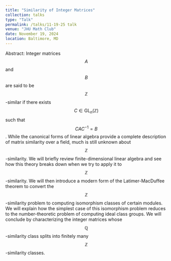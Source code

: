 ```yaml
---
title: "Similarity of Integer Matrices"
collection: talks
type: "Talk"
permalink: /talks/11-19-25 talk
venue: "JHU Math Club"
date: November 19, 2024
location: Baltimore, MD
---
```


Abstract:  Integer matrices $$A$$ and $$B$$ are said to be $$\mathbb{Z}$$-similar if there exists $$C \in \text{GL}_n(\mathbb{Z})$$ such that $$CAC^{-1} = B$$. While the canonical forms of linear algebra provide a complete description of matrix similarity over a field, much is still unknown about $$\mathbb{Z}$$-similarity. We will briefly review finite-dimensional linear algebra and see how this theory breaks down when we try to apply it to $$\mathbb{Z}$$-similarity. We will then introduce a modern form of the Latimer-MacDuffee theorem to convert the $$\mathbb{Z}$$-similarity problem to computing isomorphism classes of certain modules. We will explain how the simplest case of this isomorphism problem reduces to the number-theoretic problem of computing ideal class groups. We will conclude by characterizing the integer matrices whose $$\mathbb{Q}$$-similarity class splits into finitely many $$\mathbb{Z}$$-similarity classes. 
